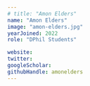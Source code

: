 ```yaml
---
# title: "Amon Elders"
name: "Amon Elders"
image: "amon-elders.jpg"
yearJoined: 2022
role: "DPhil Students"

website:
twitter:
googleScholar:
githubHandle: amonelders
---
```

